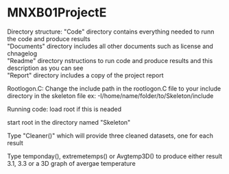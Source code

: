 # MNXB01ProjectE
Directory structure:
"Code" directory contains everything needed to runn the code and produce results\
"Documents" directory includes all other documents such as license and chnagelog\
"Readme" directory nstructions to run code and produce results and this description as you can see\
"Report" directory includes a copy of the project report

Rootlogon.C:
Change the include path in the rootlogon.C file to your include directory in the skeleton file ex: -I/home/name/folder/to/Skeleton/include

Running code:
load root if this is neaded

start root in the directory named "Skeleton"

Type "Cleaner()" which will provide three cleaned datasets, one for each result

Type temponday(), extremetemps() or Avgtemp3D() to produce either result 3.1, 3.3 or a 3D graph of avergae temperature
